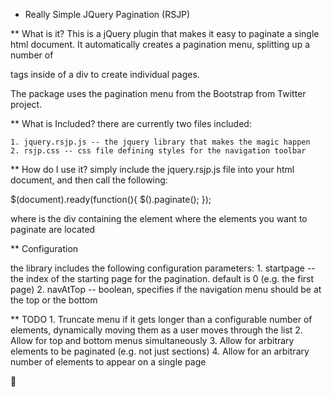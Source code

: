 * Really Simple JQuery Pagination (RSJP)

** What is it?
This is a jQuery plugin that makes it easy to paginate a single html document.  It automatically creates a pagination menu, splitting up a number of <section> tags inside of a div to create individual pages.

The package uses the pagination menu from the Bootstrap from Twitter project. 

** What is Included?
there are currently two files included:

	1. jquery.rsjp.js -- the jquery library that makes the magic happen
	2. rsjp.css -- css file defining styles for the navigation toolbar

** How do I use it?
simply include the jquery.rsjp.js file into your html document, and then call the following:

$(document).ready(function(){
	$(<selector>).paginate();
});

where <selector> is the div containing the element where the elements you want to paginate are located

** Configuration

the library includes the following configuration parameters:
	1. startpage -- the index of the starting page for the pagination. default is 0 (e.g. the first page)
	2. navAtTop -- boolean, specifies if the navigation menu should be at the top or the bottom

** TODO
	1. Truncate menu if it gets longer than a configurable number of elements, dynamically moving them as a user moves through the list
	2. Allow for top and bottom menus simultaneously
	3. Allow for arbitrary elements to be paginated (e.g. not just sections)
	4. Allow for an arbitrary number of elements to appear on a single page


